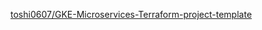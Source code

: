 [toshi0607/GKE-Microservices-Terraform-project-template](https://github.com/toshi0607/GKE-Microservices-Terraform-project-template)
